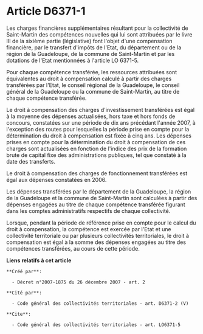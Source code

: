 # Article D6371-1

Les charges financières supplémentaires résultant pour la collectivité de Saint-Martin des compétences nouvelles qui lui sont
attribuées par le livre III de la sixième partie (législative) font l'objet d'une compensation financière, par le transfert
d'impôts de l'Etat, du département ou de la région de la Guadeloupe, de la commune de Saint-Martin et par les dotations de
l'Etat mentionnées à l'article LO 6371-5. 

Pour chaque compétence transférée, les ressources attribuées sont équivalentes au droit à compensation calculé à partir des
charges transférées par l'Etat, le conseil régional de la Guadeloupe, le conseil général de la Guadeloupe ou la commune de
Saint-Martin, au titre de chaque compétence transférée. 

Le droit à compensation des charges d'investissement transférées est égal à la moyenne des dépenses actualisées, hors taxe et
hors fonds de concours, constatées sur une période de dix ans précédant l'année 2007, à l'exception des routes pour
lesquelles la période prise en compte pour la détermination du droit à compensation est fixée à cinq ans. Les dépenses prises
en compte pour la détermination du droit à compensation de ces charges sont actualisées en fonction de l'indice des prix de
la formation brute de capital fixe des administrations publiques, tel que constaté à la date des transferts. 

Le droit à compensation des charges de fonctionnement transférées est égal aux dépenses constatées en 2006. 

Les dépenses transférées par le département de la Guadeloupe, la région de la Guadeloupe et la commune de Saint-Martin sont
calculées à partir des dépenses engagées au titre de chaque compétence transférée figurant dans les comptes administratifs
respectifs de chaque collectivité. 

Lorsque, pendant la période de référence prise en compte pour le calcul du droit à compensation, la compétence est exercée
par l'Etat et une collectivité territoriale ou par plusieurs collectivités territoriales, le droit à compensation est égal à
la somme des dépenses engagées au titre des compétences transférées, au cours de cette période.

**Liens relatifs à cet article**

	**Créé par**:

	  - Décret n°2007-1875 du 26 décembre 2007 - art. 2

	**Cité par**:

	  - Code général des collectivités territoriales - art. D6371-2 (V)

	**Cite**:

	  - Code général des collectivités territoriales - art. LO6371-5
